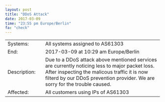 ```yaml
---
layout: post
title: "DDoS Attack"
date: 2017-03-09
time: "23:55 pm Europe/Berlin"
fa: "check"
---
```


|                    |   |                                                                      |
|--------------------|---|----------------------------------------------------------------------|
| Systems:           |   | All systems assigned to AS61303                                                              |
| End:             |   | 2017-03-09 at 10:29 am Europe/Berlin                          | 
| Description:       |   | Due to a DDoS attack above mentioned services are currently noticing less to major packet loss. After inspecting the malicous traffic it is now filterd by our DDoS prevention provider. We are sorry for the trouble caused.|
| Affected:          |   | All customers using IPs of AS61303                                                |
